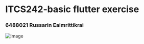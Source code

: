 # ITCS242-basic flutter exercise
### 6488021 Russarin Eaimrittikrai
![image](https://github.com/rsrfay/Basics-Flutter-Exercise/assets/128398519/f4e9865a-aeb1-495f-a4d8-51a3a4f8d80f)
